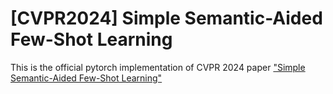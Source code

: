 # [CVPR2024] Simple Semantic-Aided Few-Shot Learning
This is the official pytorch implementation of CVPR 2024 paper ["Simple Semantic-Aided Few-Shot Learning"](https://arxiv.org/pdf/2311.18649.pdf)